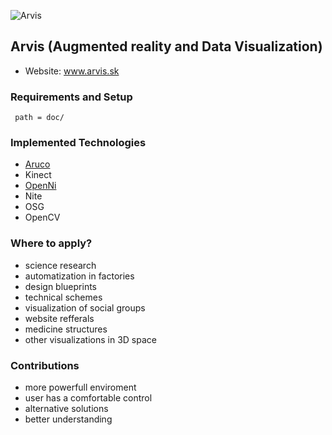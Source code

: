 ![Arvis](http://team05-13.ucebne.fiit.stuba.sk/gfx/arvis_logo.png)
## Arvis (Augmented reality and Data Visualization)

* Website: www.arvis.sk

### Requirements and Setup

     path = doc/
  
### Implemented Technologies

* [Aruco](http://www.uco.es/investiga/grupos/ava/node/26)
* Kinect
* [OpenNi](http://structure.io/openni)
* Nite
* OSG
* OpenCV

### Where to apply?

- science research
- automatization in factories
- design blueprints
- technical schemes
- visualization of social groups
- website refferals
- medicine structures
- other visualizations in 3D space

### Contributions

- more powerfull enviroment
- user has a comfortable control
- alternative solutions
- better understanding
